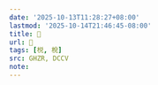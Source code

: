 ```yaml
---
date: '2025-10-13T11:28:27+08:00'
lastmod: '2025-10-14T21:46:45-08:00'
title: 󰝈
url: 󰝈
tags: [棁, 梲]
src: GHZR, DCCV
note:
---
```


